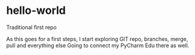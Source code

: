 # hello-world
Traditional first repo

As this goes for a first steps, I start exploring GIT repo, branches, merge, pull and everything else
Going to connect my PyCharm Edu there as well.

